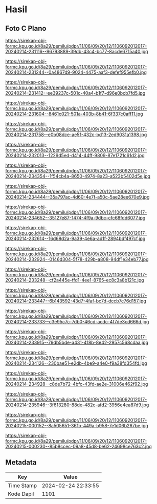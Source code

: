 # Hasil

## Foto C Plano

https://sirekap-obj-formc.kpu.go.id/8a29/pemilu/pdpr/11/06/09/20/12/1106092012017-20240214-231116--96793889-39db-43c4-bc77-8acde6715a40.jpg

https://sirekap-obj-formc.kpu.go.id/8a29/pemilu/pdpr/11/06/09/20/12/1106092012017-20240214-231244--0a4867d9-9024-4475-aaf3-defef955efb0.jpg

https://sirekap-obj-formc.kpu.go.id/8a29/pemilu/pdpr/11/06/09/20/12/1106092012017-20240214-231412--ee39237c-501c-40a4-b1f7-d96e0bcb7fd5.jpg

https://sirekap-obj-formc.kpu.go.id/8a29/pemilu/pdpr/11/06/09/20/12/1106092012017-20240214-231604--8461c021-501a-403b-8b41-6f337c0aff11.jpg

https://sirekap-obj-formc.kpu.go.id/8a29/pemilu/pdpr/11/06/09/20/12/1106092012017-20240214-231758--e0b08dce-ae51-432c-bd13-2ed9031a1398.jpg

https://sirekap-obj-formc.kpu.go.id/8a29/pemilu/pdpr/11/06/09/20/12/1106092012017-20240214-232013--1229d5ed-d414-44ff-9809-87e1721c61d2.jpg

https://sirekap-obj-formc.kpu.go.id/8a29/pemilu/pdpr/11/06/09/20/12/1106092012017-20240214-234354--1f54cb4a-8650-4974-8a23-a523b5402d5e.jpg

https://sirekap-obj-formc.kpu.go.id/8a29/pemilu/pdpr/11/06/09/20/12/1106092012017-20240214-234444--35a797ac-4d60-4e7f-a50c-5ae28ee670e9.jpg

https://sirekap-obj-formc.kpu.go.id/8a29/pemilu/pdpr/11/06/09/20/12/1106092012017-20240214-234652--35127e87-1474-4f9a-9dbc-cfc68fdd6077.jpg

https://sirekap-obj-formc.kpu.go.id/8a29/pemilu/pdpr/11/06/09/20/12/1106092012017-20240214-232614--16d68d2a-9a39-4e6a-ad1f-2894bdf497cf.jpg

https://sirekap-obj-formc.kpu.go.id/8a29/pemilu/pdpr/11/06/09/20/12/1106092012017-20240214-232924--0146d304-5f78-429b-a808-94df1e34eb77.jpg

https://sirekap-obj-formc.kpu.go.id/8a29/pemilu/pdpr/11/06/09/20/12/1106092012017-20240214-233248--cf2a445e-ffd1-4ee1-8765-ec8c3a8b121c.jpg

https://sirekap-obj-formc.kpu.go.id/8a29/pemilu/pdpr/11/06/09/20/12/1106092012017-20240214-233447--6b143592-43d7-4faf-bc7d-dccb7c76d157.jpg

https://sirekap-obj-formc.kpu.go.id/8a29/pemilu/pdpr/11/06/09/20/12/1106092012017-20240214-233733--c3e95c7c-7db0-46cd-acdc-4f7de3cd666d.jpg

https://sirekap-obj-formc.kpu.go.id/8a29/pemilu/pdpr/11/06/09/20/12/1106092012017-20240214-233915--79db5bde-a431-418b-8e42-2957c568cdaa.jpg

https://sirekap-obj-formc.kpu.go.id/8a29/pemilu/pdpr/11/06/09/20/12/1106092012017-20240214-234126--230bae51-e2db-4be9-a4e0-f9a38fd354fd.jpg

https://sirekap-obj-formc.kpu.go.id/8a29/pemilu/pdpr/11/06/09/20/12/1106092012017-20240214-234928--c8de7b72-4bfc-43fd-ae2e-31006e462f92.jpg

https://sirekap-obj-formc.kpu.go.id/8a29/pemilu/pdpr/11/06/09/20/12/1106092012017-20240214-235946--3f613280-88de-482c-afd2-3956e4ea87d9.jpg

https://sirekap-obj-formc.kpu.go.id/8a29/pemilu/pdpr/11/06/09/20/12/1106092012017-20240215-000152--8a505651-361b-449a-b958-7e1d06b267be.jpg

https://sirekap-obj-formc.kpu.go.id/8a29/pemilu/pdpr/11/06/09/20/12/1106092012017-20240215-000230--85b8ccec-09a8-45d8-be62-24698ce763c2.jpg


## Metadata

| Key        | Value               |
| ---------- | ------------------- |
| Time Stamp | 2024-02-24 22:33:55 |
| Kode Dapil | 1101                |



